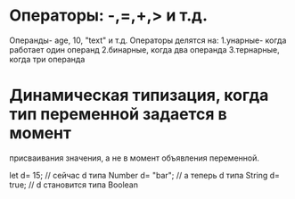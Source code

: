 # Операторы: -,=,+,> и т.д.
 Операнды- age, 10, "text" и т.д.
 Операторы делятся на:
 1.унарные- когда работает один операнд
 2.бинарные, когда два операнда
 3.тернарные, когда три операнда

 # Динамическая типизация, когда тип переменной задается в момент 
   присваивания значения, а не в момент объявления переменной.

   let d= 15; // сейчас d типа Number
   d= "bar"; // а теперь d типа String
   d= true; // d становится типа Boolean